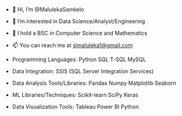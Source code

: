 - 👋 Hi, I’m @MalulekaSamkelo
- 👀 I’m interested in Data Science/Analyst/Engineering
- 🌱 I hold a BSC in Computer Science and Mathematics
- 📫 You can reach me at slmaluleka1@gmail.com

- Programming Languages:
Python
SQL
T-SQL
MySQL

- Data Integration:
SSIS (SQL Server Integration Services)

- Data Analysis Tools/Libraries:
Pandas
Numpy
Matplotlib
Seaborn

- ML Libraries/Techniques:
Scikit-learn
SciPy
Keras

- Data Visualization Tools:
Tableau
Power BI 
Python

